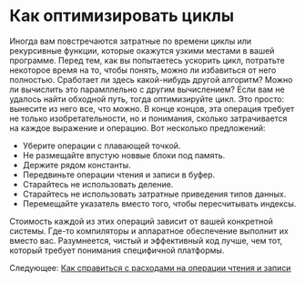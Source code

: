 # Как оптимизировать циклы
[//]: # (Version:1.0.0)
Иногда вам повстречаются затратные по времени циклы или рекурсивные функции, которые окажутся узкими местами в вашей программе. Перед тем, как вы попытаетесь ускорить цикл, потратьте некоторое время на то, чтобы понять, можно ли избавиться от него полностью. Сработает ли здесь какой-нибудь другой алгоритм? Можно ли вычислить это парамллельно с другим вычислением? Если вам не удалось найти обходной путь, тогда оптимизируйте цикл. Это просто: вынесите из него все, что можно. В конце концов, эта операция требует не только изобретательности, но и понимания, сколько затрачивается на каждое выражение и операцию. Вот несколько предложений:

- Уберите операции с плавающей точкой.
- Не размещайте впустую новвые блоки под память.
- Держите рядом константы.
- Передвиньте операции чтения и записи в буфер.
- Старайтесь не использовать деление.
- Старайтесь не использовать затратные приведения типов данных.
- Перемещайте указатель вместо того, чтобы пересчитывать индексы.

Стоимость каждой из этих операций зависит от вашей конкретной системы. Где-то компиляторы и аппаратное обеспечение выполнит их вместо вас. Разумнеется, чистый и эффективный код лучше, чем тот, который требует понимания специфичной платформы.

Следующее: [Как справиться с расходами на операции чтения и записи](08-How-to-Deal-with-IO-Expense.md)
